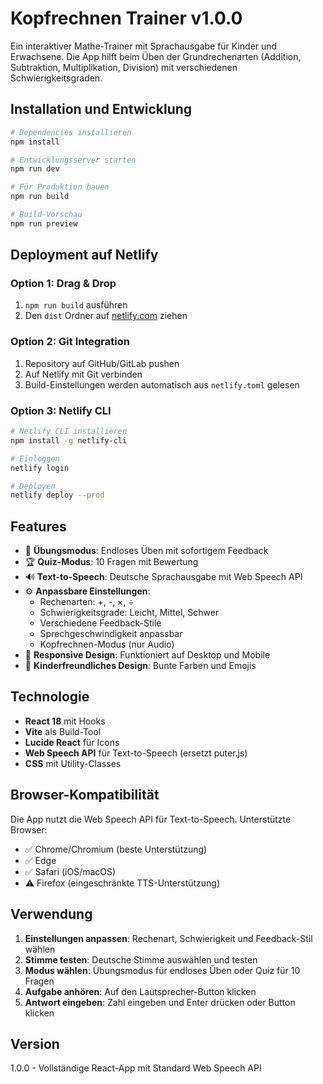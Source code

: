 # Kopfrechnen Trainer v1.0.0

Ein interaktiver Mathe-Trainer mit Sprachausgabe für Kinder und Erwachsene. Die App hilft beim Üben der Grundrechenarten (Addition, Subtraktion, Multiplikation, Division) mit verschiedenen Schwierigkeitsgraden.

## Installation und Entwicklung

```bash
# Dependencies installieren
npm install

# Entwicklungsserver starten
npm run dev

# Für Produktion bauen
npm run build

# Build-Vorschau
npm run preview
```

## Deployment auf Netlify

### Option 1: Drag & Drop

1. `npm run build` ausführen
2. Den `dist` Ordner auf [netlify.com](https://netlify.com) ziehen

### Option 2: Git Integration

1. Repository auf GitHub/GitLab pushen
2. Auf Netlify mit Git verbinden
3. Build-Einstellungen werden automatisch aus `netlify.toml` gelesen

### Option 3: Netlify CLI

```bash
# Netlify CLI installieren
npm install -g netlify-cli

# Einloggen
netlify login

# Deployen
netlify deploy --prod
```

## Features

- 🎯 **Übungsmodus**: Endloses Üben mit sofortigem Feedback
- 🏆 **Quiz-Modus**: 10 Fragen mit Bewertung
- 🔊 **Text-to-Speech**: Deutsche Sprachausgabe mit Web Speech API
- ⚙️ **Anpassbare Einstellungen**:
  - Rechenarten: +, -, ×, ÷
  - Schwierigkeitsgrade: Leicht, Mittel, Schwer
  - Verschiedene Feedback-Stile
  - Sprechgeschwindigkeit anpassbar
  - Kopfrechnen-Modus (nur Audio)
- 📱 **Responsive Design**: Funktioniert auf Desktop und Mobile
- 🎨 **Kinderfreundliches Design**: Bunte Farben und Emojis

## Technologie

- **React 18** mit Hooks
- **Vite** als Build-Tool
- **Lucide React** für Icons
- **Web Speech API** für Text-to-Speech (ersetzt puter.js)
- **CSS** mit Utility-Classes

## Browser-Kompatibilität

Die App nutzt die Web Speech API für Text-to-Speech. Unterstützte Browser:

- ✅ Chrome/Chromium (beste Unterstützung)
- ✅ Edge
- ✅ Safari (iOS/macOS)
- ⚠️ Firefox (eingeschränkte TTS-Unterstützung)

## Verwendung

1. **Einstellungen anpassen**: Rechenart, Schwierigkeit und Feedback-Stil wählen
2. **Stimme testen**: Deutsche Stimme auswählen und testen
3. **Modus wählen**: Übungsmodus für endloses Üben oder Quiz für 10 Fragen
4. **Aufgabe anhören**: Auf den Lautsprecher-Button klicken
5. **Antwort eingeben**: Zahl eingeben und Enter drücken oder Button klicken

## Version

1.0.0 - Vollständige React-App mit Standard Web Speech API
